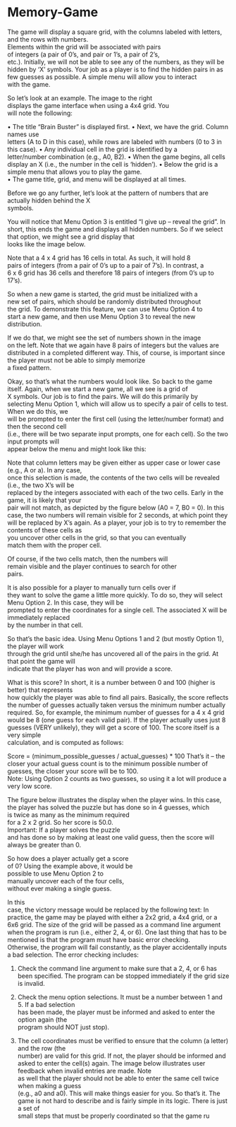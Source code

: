 # Memory-Game

The	game	will	display	a	square	grid,	with	the	columns	
labeled	with	letters,	and	the	rows	with	numbers.	
Elements	within	the	grid	will	be	associated	with	pairs	
of integers	(a	pair	of	0’s,	and	pair	or	1’s,	a	pair	of	2’s,	
etc.).	Initially,	we	will	not	be	able	to	see	any	of	the	
numbers,	as	they	will	be	hidden	by	‘X’	symbols.	Your	job	
as	a	player	is	to	find	the	hidden	pairs	in	as	few	guesses	
as	possible.	A	simple	menu	will	allow	you	to	interact	
with	the	game.

So	let’s	look	at	an	example.	The	image	to	the	right	
displays	the	game	interface	when	using	a	4x4	grid.	 You	
will	note	the	following:

• The	title	“Brain	Buster”	is	displayed	first.
• Next, we	have	the	grid.	Column	names use	
letters	(A	to	D	in	this	case),	while	rows	are	
labeled	with	numbers	(0	to	3	in	this	case).
• Any	individual	cell	in	the	grid	is	identified	by	a	
letter/number	combination	(e.g.,	A0,	B2).
• When	the	game	begins,	all	cells	display	an	X	(i.e.,	the	number	in	the	cell	is	‘hidden’).
• Below	the	grid	is	a	simple	menu	that	allows	you	to	play	the	game.	
• The	game	title,	grid,	and	menu	will	be	displayed	at	all	times.

Before	we	go	any	further,	let’s	look	at	the	pattern	of	numbers	that	are	actually	hidden	behind	the	X	
symbols.	

You	will	notice	that Menu	Option	3	is	entitled	“I	give	up	– reveal	the	grid”.	In	short,	this	ends	the	
game	and	displays	all	hidden	numbers.	So	if	we	select	that	option,	we	might	see	a	grid	display	that	
looks	like	the	image below.

Note	that	a	4	x	4	grid	has	16	cells	in	total.	As	such,	it	will	hold	8	
pairs	of	integers	(from	a	pair	of	0’s	up	to	a	pair	of	7’s).	In	contrast,	a	
6	x	6	grid	has	36	cells	and	therefore	18	pairs	of	integers	(from	0’s	
up	to	17’s).	

So	when	a	new	game	is	started,	the	grid	must	be	initialized	with	a	
new	set	of	pairs,	which	should	be	randomly	distributed	throughout	
the	grid.	To	demonstrate	this	feature,	we	can	use	Menu	Option	4	to	
start	a	new	game,	and	then	use	Menu	Option	3	to	reveal	the	new	
distribution.	

If	we	do	that,	we	might	see	the	set	of	numbers shown	in	the	image	
on	the	left. Note	that	we	again	have	8	pairs	of	integers	but	the	
values	are	distributed	in	a	completed	different	way.	This,	of	course,	
is	important	since	the	player must	not	be	able	to	simply	memorize	
a	fixed	pattern.	

Okay,	so	that’s	what	the	numbers	would	look	like.	So	back	to	the	
game	itself.	Again,	when	we	start	a	new	game,	all	we	see	is	a	grid	of	
X	symbols.	Our	job	is	to	find	the	pairs.	We	will	do	this	primarily	by	
selecting	Menu	Option	1,	which	will	allow	us	to	specify	a	pair	of	cells	to	test.	When	we	do	this,	we	
will	be	prompted	to	enter	the	first	cell	(using	the	letter/number	format)	and	then	the	second	cell	
(i.e.,	there	will	be	two	separate	input	prompts,	one	for	each	cell).	So	the	two	input	prompts	will	
appear	below	the	menu	and	might	look	like	this:

Note	that	column	letters may	be	given	either	as	upper	case	or	lower	case	(e.g.,	A	or	a).	In	any	case,	
once	this	selection	is	made,	the	contents	of	the	two	cells	will	be	revealed	(i.e.,	the	two	X’s	will	be	
replaced	by	the	integers associated	with	each	of	the	two	cells.	Early	in	the	game,	it	is	likely	that	your	
pair	will	not	match,	as	depicted	by	the	figure	below (A0	=	7,	B0	=	0).	In	this	case,	the	two	numbers	
will	remain	visible	for	2	seconds,	at	which	point	they	will	be	replaced	by	X’s	again.		As	a	player,	
your	job	is	to	try	to	remember	the	contents	of	these	cells	as	
you	uncover	other	cells	in	the	grid, so	that	you	can	eventually	
match	them	with	the	proper	cell.

Of	course,	if	the	two	cells	match,	then	the	numbers	will	
remain	visible	and	the	player	continues	to	search	for	other	
pairs.	

It	is	also	possible	for	a	player	to	manually	turn	cells	over	if	
they	want	to	solve	the	game	a	little	more	quickly.	To	do	so,	
they	will	select	Menu	Option	2.	In	this	case,	they	will	be	
prompted	to	enter	the	coordinates	for	a	single	cell.	The	associated	X	will	be	immediately	replaced	
by	the	number	in	that	cell.	

So	that’s	the	basic	idea.	Using	Menu	Options	1	and	2	(but	mostly	Option	1),	the	player	will	work	
through	the	grid	until	she/he	has	uncovered	all	of	the	pairs	in	the	grid.	At	that	point	the	game	will	
indicate	that	the	player	has	won	and	will	provide	a	score.	

What	is	this	score? In	short,	it	is	a	number	between	0	and	100	(higher	is	better)	that	represents	
how	quickly	the	player	was	able	to	find	all	pairs.	Basically,	the	score	reflects	the	number	of	guesses	
actually	taken	versus	the	minimum	number	actually	required.	So,	for	example,	the	minimum	
number	of	guesses	for	a	4	x	4	grid	would	be	8 (one	guess	for	each	valid	pair).	If	the	player	actually
uses	just	8	guesses	(VERY	unlikely),	they	will	get	a	score	of	100.	The	score	itself	is	a	very	simple	
calculation,	and	is computed	as	follows:

Score = (minimum_possible_guesses / actual_guesses) * 100
That’s	it	– the	closer	your	actual	guess	count	is	to	the	minimum	possible	number	of	guesses,	the	
closer	your	score	will	be	to	100.	
Note:	Using	Option	2	counts	as	two	guesses,	so	using	it	a	lot	will	produce	a	very	low	score.

The	figure	below	illustrates	the	display	when	the	player	wins.
In	this	case,	the	player	has	solved	the	
puzzle	but	has	done	so	in	4	guesses,	which	
is	twice	as	many	as	the	minimum	required	
for	a	2	x	2	grid.	So	her	score	is	50.0.	
Important:	If	a	player	solves	the	puzzle	
and	has	done	so	by	making	at	least	one	
valid	guess,	then	the	score	will	always be
greater	than 0.	

So	how	does	a	player	actually	get	a	score	
of	0?	Using	the	example	above,	it	would	be	
possible	to	use	Menu	Option	2	to	
manually	uncover	each	of	the	four	cells,	
without	ever	making	a	single	guess.	

In	this	
case,	the	victory	message	would	be	replaced	by	the	following	text:
In	practice, the	game	may	be	played	with	either	a	2x2	grid,	a	4x4	grid,	or	a	6x6	grid.	The	size	of	the	
grid	will	be	passed	as	a	command	line	argument	when	the	program	is	run	(i.e.,	either	2,	4,	or	6).
One	last	thing	that	has	to	be	mentioned	is	that	the	program	must	have	basic	error	checking.	
Otherwise,	the	program	will	fail	constantly,	as	the	player	accidentally	inputs	a	bad	selection.	The	
error	checking	includes:

1. Check	the	command	line	argument to	make	sure	that	a	2,	4,	or	6	has	been	specified.	The	
program	can	be	stopped	immediately	if	the	grid	size	is	invalid.

2. Check	the	menu	option	selections.	It	must	be	a	number	between	1	and	5.	If	a	bad	selection	
has	been	made,	the	player	must	be	informed	and	asked	to	enter	the	option	again	(the	
program	should	NOT	just	stop).

3. The	cell	coordinates	must	be	verified	to	ensure	that	the	column (a letter)	and	the	row	(the	
number)	are	valid	for	this	grid.	If	not,	the	player	should	be	informed	and	asked	to	enter	the	
cell(s)	again.	The	image	below	illustrates	user	feedback	when	invalid	entries	are	made.	Note	
as	well	that	the	player	should	not	be	able	to	enter	the	same	cell	twice	when	making	a	guess	
(e.g.,	a0	and	a0).	This	will	make	things	easier	for	you.
So	that’s	it.	The	game	is	not	hard	to	describe	and	is	fairly	simple	in	its	logic.	There	is just	a	set	of	
small	steps	that	must	be	properly	coordinated	so	that	the	game	ru
